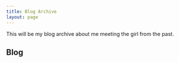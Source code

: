 ```yaml
---
title: Blog Archive
layout: page
---
```

This will be my blog archive about me meeting the girl from the past.

## Blog
